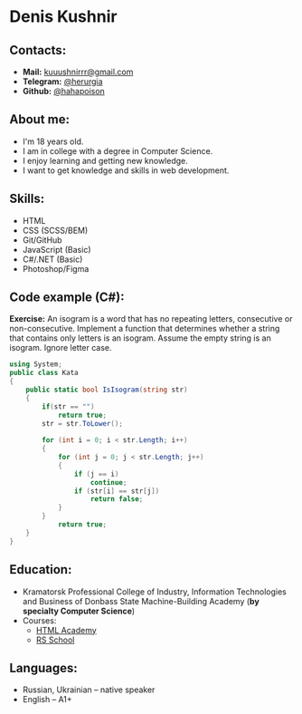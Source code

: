 # Denis Kushnir

## Contacts:

- **Mail:** kuuushnirrr@gmail.com
- **Telegram:** [@herurgia](https://t.me/herurgia "Link to telegram account")
- **Github:** [@hahapoison](https://github.com/hahapoison "Link to github account")

## About me:

- I'm 18 years old. 
- I am in college with a degree in Computer Science. 
- I enjoy learning and getting new knowledge. 
- I want to get knowledge and skills in web development.

## Skills:

- HTML
- CSS (SCSS/BEM)
- Git/GitHub
- JavaScript (Basic)
- C#/.NET (Basic)
- Photoshop/Figma

## Code example (C#):

**Exercise:** An isogram is a word that has no repeating letters, consecutive or non-consecutive. Implement a function that determines whether a string that contains only letters is an isogram. Assume the empty string is an isogram. Ignore letter case.
```C#
using System;
public class Kata
{
    public static bool IsIsogram(string str) 
    {
        if(str == "")
            return true;
        str = str.ToLower();
        
        for (int i = 0; i < str.Length; i++)
        {
            for (int j = 0; j < str.Length; j++) 
            {
                if (j == i)
                    continue;
                if (str[i] == str[j])
                    return false;
            }
        }
            return true;
    }
}
```

## Education:

- Kramatorsk Professional College of Industry, Information Technologies and Business of Donbass State Machine-Building Academy (**by specialty Computer Science**)
- Courses:
    - [HTML Academy](https://htmlacademy.ru "Link to HTML Academy")
    - [RS School](https://rs.school/ "Link to RS School")

## Languages:

- Russian, Ukrainian – native speaker
- English – A1+